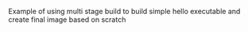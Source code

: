 Example of using multi stage build to build simple hello executable and create final image based on scratch
